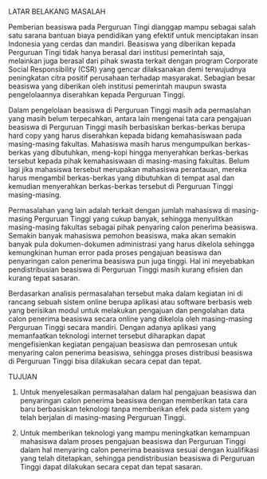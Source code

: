 LATAR BELAKANG MASALAH

Pemberian beasiswa pada Perguruan Tingi dianggap mampu sebagai salah satu sarana bantuan biaya pendidikan yang efektif untuk menciptakan insan Indonesia yang cerdas dan mandiri. Beasiswa yang diberikan kepada Perguruan Tingi tidak hanya berasal dari institusi pemerintah saja, melainkan juga berasal dari pihak swasta terkait dengan program Corporate Social Responsibility (CSR) yang gencar dilaksanakan demi terwujudnya peningkatan citra positif perusahaan terhadap masyarakat. Sebagian besar beasiswa yang diberikan oleh institusi pemerintah maupun swasta pengelolaannya diserahkan kepada Perguruan Tinggi.

Dalam pengelolaan beasiswa di Perguruan Tinggi masih ada permaslahan yang masih belum terpecahkan, antara lain mengenai tata cara pengajuan beasiswa di Perguruan Tinggi masih berbasiskan berkas-berkas  berupa hard copy yang harus diserahkan kepada bidang kemahasiswaan pada masing-masing fakultas. Mahasiswa masih harus mengumpulkan berkas-berkas yang dibutuhkan, meng-kopi hingga menyerahkan berkas-berkas tersebut kepada pihak kemahasiswaan di masing-masing fakultas. Belum lagi jika mahasiswa tersebut merupakan mahasiswa perantauan, mereka harus mengambil berkas-berkas yang dibutuhkan di tempat asal dan kemudian menyerahkan berkas-berkas tersebut di Perguruan Tinggi masing-masing.

Permasalahan yang lain adalah terkait dengan jumlah mahasiswa di masing-masing Perguruan Tinggi yang cukup banyak, sehingga menyulitkan masing-masing fakultas sebagai pihak penyaring calon penerima beasiswa. Semakin banyak mahasiswa pemohon beasiswa, maka akan semakin banyak pula dokumen-dokumen administrasi yang harus dikelola sehingga kemungkinan human error pada proses pengajuan beasiswa dan penyaringan calon penerima beasiswa pun juga tinggi. Hal ini meyebabkan pendistribusian beasiswa di Perguruan Tinggi masih kurang efisien dan kurang tepat sasaran.

Berdasarkan analisis permasalahan tersebut maka dalam kegiatan ini di rancang sebuah sistem online berupa aplikasi atau software berbasis web yang berisikan modul untuk melakukan pengajuan dan pengolahan data calon penerima beasiswa secara online yang dikelola oleh masing-masing Perguruan Tinggi secara mandiri. Dengan adanya aplikasi yang memanfaatkan teknologi internet tersebut diharapkan dapat mengefisienkan kegiatan pengajuan beasiswa dan pemrosesan untuk menyaring calon penerima beasiswa, sehingga proses distribusi beasiswa di Perguruan Tinggi bisa dilakukan secara cepat dan tepat.



TUJUAN

1. Untuk menyelesaikan permasalahan dalam hal pengajuan beasiswa dan penyaringan calon penerima beasiswa dengan memberikan tata cara baru berbasiskan teknologi tanpa memberikan efek pada sistem yang telah berjalan di masing-masing Perguruan Tinggi.

2. Untuk memberikan teknologi yang mampu meningkatkan kemampuan mahasiswa dalam proses pengajuan beasiswa dan Perguruan Tinggi dalam hal menyaring calon penerima beasiswa sesuai dengan kualifikasi yang telah ditetapkan, sehingga pendistribusian beasiswa di Perguruan Tinggi dapat dilakukan secara cepat dan tepat sasaran.